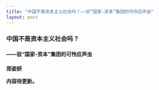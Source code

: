```yaml
---
title: "中国不是资本主义社会吗？——驳“国家-资本”集团的可怜应声虫"
layout: post
---
```


### **中国不是资本主义社会吗？**
#### **——驳“国家-资本”集团的可怜应声虫**

**郑姿妍**

**内容待更新。**
